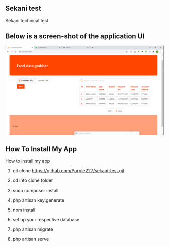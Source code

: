 
##  Sekani test

Sekani technical test

## Below is a screen-shot of the application UI

![](/public/images/Home.png)


## How To Install My App

How to install my app 

1) git clone https://github.com/Purple227/sekani-test.git

2) cd into clone folder

3) sudo composer install

4) php artisan key:generate

5)  npm install

6) set up your respective database

7) php artisan migrate

7) php artisan serve
